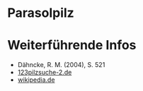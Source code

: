 Parasolpilz
===

# Weiterführende Infos
- Dähncke, R. M. (2004), S. 521
- [123pilzsuche-2.de](https://www.123pilze.de/DreamHC/Download/Parasol.htm)
- [wikipedia.de](https://de.wikipedia.org/wiki/Gemeiner_Riesenschirmling)